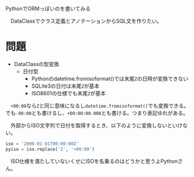 PythonでORMっぽいのを書いてみる

　DataClassでクラス定義とアノテーションからSQL文を作りたい。

<!-- more -->

# 問題

* DataClassの型変換
	* 日付型
		* Pythonのdatetime.fromisoformat()では末尾`Z`の日時が変換できない
		* SQLite3の日付は末尾`Z`が基本
		* ISO8601の仕様でも末尾`Z`が基本

　`+00:00`なら`Z`と同じ意味になるし`datetime.fromisoformat()`でも変換できる。でも`-00:00`とも書けるし、`+00:00:00.000`とも書ける。つまり表記ゆれがある。

　外部からISO文字列で日付を取得するとき、以下のように変換しないといけない。

```python
iso = '2000-01-01T00:00:00Z'
pyiso = iso.replace('Z', '+00:00')
```

　ISO仕様を満たしていないくせにISOを名乗るのはどうかと思うよPythonさん。

